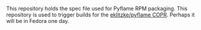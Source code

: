 This repository holds the spec file used for Pyflame RPM packaging. This
repository is used to trigger builds for the [eklitzke/pyflame
COPR](https://copr.fedorainfracloud.org/coprs/eklitzke/pyflame/). Perhaps it
will be in Fedora one day.
